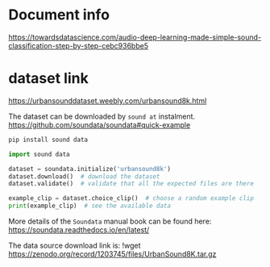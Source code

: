 # Document info
https://towardsdatascience.com/audio-deep-learning-made-simple-sound-classification-step-by-step-cebc936bbe5

# dataset link
https://urbansounddataset.weebly.com/urbansound8k.html

The dataset can be downloaded by `sound at` instalment.
https://github.com/soundata/soundata#quick-example

```python
pip install sound data
```

```python
import sound data

dataset = soundata.initialize('urbansound8k')
dataset.download()  # download the dataset
dataset.validate()  # validate that all the expected files are there

example_clip = dataset.choice_clip()  # choose a random example clip
print(example_clip)  # see the available data

```

More details of the `Soundata` manual book can be found here:
https://soundata.readthedocs.io/en/latest/

The data source download link is:
!wget  https://zenodo.org/record/1203745/files/UrbanSound8K.tar.gz
